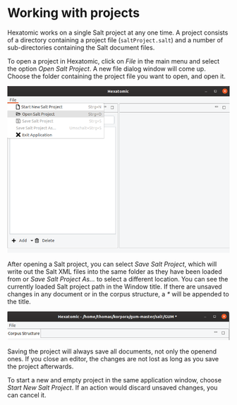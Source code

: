 # Working with projects

Hexatomic works on a single Salt project at any one time.
A project consists of a directory containing a project file (`saltProject.salt`) and a number of sub-directories containing the Salt document files.

To open a project in Hexatomic, click on *File* in the main menu and select the option *Open Salt Project*.
A new file dialog window will come up.
Choose the folder containing the project file you want to open, and open it.

![Opening a project in Hexatomic](open-salt-project.png)

After opening a Salt project, you can select *Save Salt Project*, which will write out the Salt XML files into the same
folder as they have been loaded from or *Save Salt Project As...*  to select a different location.
You can see the currently loaded Salt project path in the Window title.
If there are unsaved changes in any document or in the corpus structure, a *\** will be appended to the title.

![Project location and * to indicate unsaved changes](project-window-title.png)

Saving the project will always save all documents, not only the openend ones.
If you close an editor, the changes are not lost as long as you save the project afterwards.


To start a new and empty project in the same application window, choose *Start New Salt Project*.
If an action would discard unsaved changes, you can cancel it.